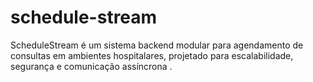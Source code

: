 # schedule-stream
ScheduleStream é um sistema backend modular para agendamento de consultas em ambientes hospitalares, projetado para escalabilidade, segurança e comunicação assíncrona .
